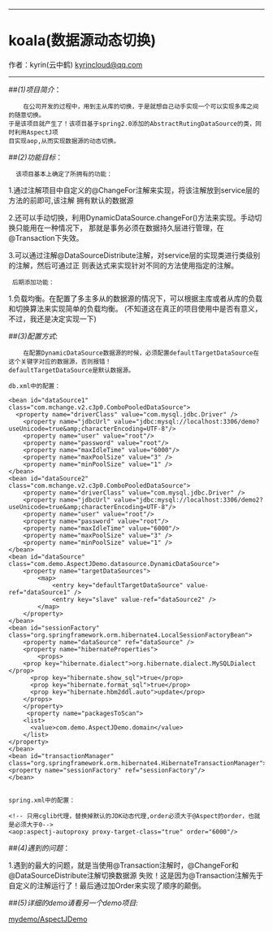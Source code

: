 
*******************************************

#	koala(数据源动态切换)
	                                                    
作者：kyrin(云中鹤)   kyrincloud@qq.com
*******************************************

##_(1)项目简介_：
   
        在公司开发的过程中，用到主从库的切换，于是就想自己动手实现一个可以实现多库之间的随意切换。
    于是该项目就产生了！该项目基于spring2.0添加的AbstractRutingDataSource的类，同时利用AspectJ项
    目实现aop,从而实现数据源的动态切换。
 
##_(2)功能目标_：
	
	  该项目基本上确定了所拥有的功能：
		
1.通过注解项目中自定义的@ChangeFor注解来实现，将该注解放到service层的方法的前即可,该注解
	    拥有默认的数据源
	
2.还可以手动切换，利用DynamicDataSource.changeFor()方法来实现。手动切换只能用在一种情况下，
	    那就是事务必须在数据持久层进行管理，在@Transaction下失效。
	 
	   
3.可以通过注解@DataSourceDistribute注解，对service层的实现类进行类级别的注解，然后可通过正
	   则表达式来实现针对不同的方法使用指定的注解。
	   
	  
	 后期添加功能：
	   
1.负载均衡。在配置了多主多从的数据源的情况下，可以根据主库或者从库的负载和切换算法来实现简单的负载均衡。
	   (不知道这在真正的项目使用中是否有意义，不过，我还是决定实现一下)
	
	   
##_(3)配置方式_:

		在配置DynamicDataSource数据源的时候，必须配置defaultTargetDataSource在这个关键字对应的数据源，否则报错！
	defaultTargetDataSource是默认数据源。

	db.xml中的配置：
	
    <bean id="dataSource1" class="com.mchange.v2.c3p0.ComboPooledDataSource">
	  <property name="driverClass" value="com.mysql.jdbc.Driver" />
		<property name="jdbcUrl" value="jdbc:mysql://localhost:3306/demo?useUnicode=true&amp;characterEncoding=UTF-8"/>
		<property name="user" value="root"/>
		<property name="password" value="root"/>
		<property name="maxIdleTime" value="6000"/>
		<property name="maxPoolSize" value="3" />
		<property name="minPoolSize" value="1" />
	</bean>
	<bean id="dataSource2" class="com.mchange.v2.c3p0.ComboPooledDataSource">
		<property name="driverClass" value="com.mysql.jdbc.Driver" />
		<property name="jdbcUrl" value="jdbc:mysql://localhost:3306/demo2?useUnicode=true&amp;characterEncoding=UTF-8"/>
		<property name="user" value="root"/>
		<property name="password" value="root"/>
		<property name="maxIdleTime" value="6000"/>
		<property name="maxPoolSize" value="3" />
		<property name="minPoolSize" value="1" />
	</bean>
	<bean id="dataSource" class="com.demo.AspectJDemo.datasource.DynamicDataSource">
		<property name="targetDataSources">
			<map>
				<entry key="defaultTargetDataSource" value-ref="dataSource1" />
				<entry key="slave" value-ref="dataSource2" />
			</map>
		</property>
	</bean>
	<bean id="sessionFactory" class="org.springframework.orm.hibernate4.LocalSessionFactoryBean">
		<property name="dataSource" ref="dataSource" />
		<property name="hibernateProperties">
			<props>
        <prop key="hibernate.dialect">org.hibernate.dialect.MySQLDialect </prop>
          <prop key="hibernate.show_sql">true</prop>
          <prop key="hibernate.format_sql">true</prop>
          <prop key="hibernate.hbm2ddl.auto">update</prop>
        </props>
		</property>
		 <property name="packagesToScan">
        <list>
          <value>com.demo.AspectJDemo.domain</value>
        </list>
    </property>
	</bean>
 	<bean id="transactionManager" class="org.springframework.orm.hibernate4.HibernateTransactionManager">
    <property name="sessionFactory" ref="sessionFactory"/>
    </bean>
 

	spring.xml中的配置：
	
	<!-- 只用cglib代理，替换掉默认的JDK动态代理,order必须大于@Aspect的order，也就是必须大于0-->
	<aop:aspectj-autoproxy proxy-target-class="true" order="6000"/>

##_(4)遇到的问题_：

1.遇到的最大的问题，就是当使用@Transaction注解时，@ChangeFor和@DataSourceDistribute注解切换数据源
  失败！这是因为@Transaction注解先于自定义的注解运行了！最后通过加Order来实现了顺序的颠倒。
       
 
 
##_(5)详细的demo请看另一个demo项目:_
      
[mydemo/AspectJDemo](https://github.com/zeq9069/mydemo/tree/master/AspectJDemo)
       
